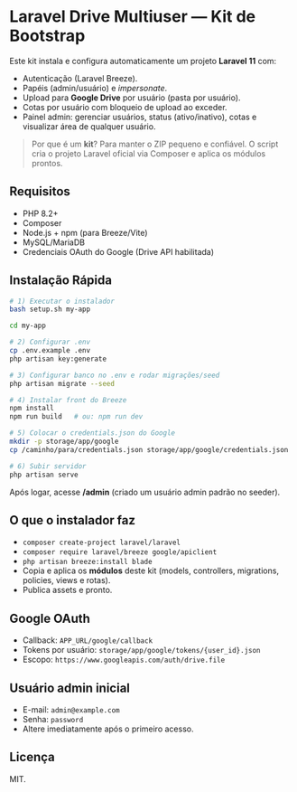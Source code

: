 # Laravel Drive Multiuser — Kit de Bootstrap

Este kit instala e configura automaticamente um projeto **Laravel 11** com:
- Autenticação (Laravel Breeze).
- Papéis (admin/usuário) e *impersonate*.
- Upload para **Google Drive** por usuário (pasta por usuário).
- Cotas por usuário com bloqueio de upload ao exceder.
- Painel admin: gerenciar usuários, status (ativo/inativo), cotas e visualizar área de qualquer usuário.

> Por que é um **kit**? Para manter o ZIP pequeno e confiável. O script cria o projeto Laravel oficial via Composer e aplica os módulos prontos.

## Requisitos
- PHP 8.2+
- Composer
- Node.js + npm (para Breeze/Vite)
- MySQL/MariaDB
- Credenciais OAuth do Google (Drive API habilitada)

## Instalação Rápida
```bash
# 1) Executar o instalador
bash setup.sh my-app

cd my-app

# 2) Configurar .env
cp .env.example .env
php artisan key:generate

# 3) Configurar banco no .env e rodar migrações/seed
php artisan migrate --seed

# 4) Instalar front do Breeze
npm install
npm run build   # ou: npm run dev

# 5) Colocar o credentials.json do Google
mkdir -p storage/app/google
cp /caminho/para/credentials.json storage/app/google/credentials.json

# 6) Subir servidor
php artisan serve
```

Após logar, acesse **/admin** (criado um usuário admin padrão no seeder).

## O que o instalador faz
- `composer create-project laravel/laravel`
- `composer require laravel/breeze google/apiclient`
- `php artisan breeze:install blade`
- Copia e aplica os **módulos** deste kit (models, controllers, migrations, policies, views e rotas).
- Publica assets e pronto.

## Google OAuth
- Callback: `APP_URL/google/callback`
- Tokens por usuário: `storage/app/google/tokens/{user_id}.json`
- Escopo: `https://www.googleapis.com/auth/drive.file`

## Usuário admin inicial
- E-mail: `admin@example.com`
- Senha: `password`
- Altere imediatamente após o primeiro acesso.

## Licença
MIT.
